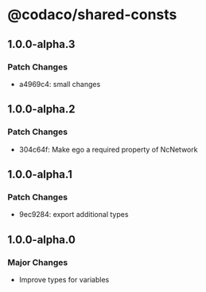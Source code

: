 # @codaco/shared-consts

## 1.0.0-alpha.3

### Patch Changes

- a4969c4: small changes

## 1.0.0-alpha.2

### Patch Changes

- 304c64f: Make ego a required property of NcNetwork

## 1.0.0-alpha.1

### Patch Changes

- 9ec9284: export additional types

## 1.0.0-alpha.0

### Major Changes

- Improve types for variables
